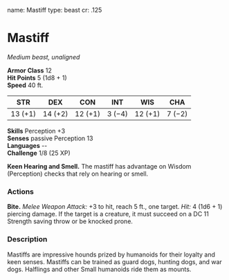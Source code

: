 name: Mastiff type: beast cr: .125

# Mastiff
_Medium beast, unaligned_

**Armor Class** 12    
**Hit Points** 5 (1d8 + 1)    
**Speed** 40 ft.

| STR     | DEX     | CON     | INT    | WIS     | CHA    |
| ------- | ------- | ------- | ------ | ------- | ------ |
| 13 (+1) | 14 (+2) | 12 (+1) | 3 (−4) | 12 (+1) | 7 (−2) |

**Skills** Perception +3    
**Senses** passive Perception 13    
**Languages** --    
**Challenge** 1/8 (25 XP)

**Keen Hearing and Smell.** The mastiff has advantage on Wisdom (Perception) checks that rely on hearing or smell.

### Actions
**Bite.** _Melee Weapon Attack:_ +3 to hit, reach 5 ft., one target. _Hit:_ 4 (1d6 + 1) piercing damage. If the target is a creature, it must succeed on a DC 11 Strength saving throw or be knocked prone.

### Description
Mastiffs are impressive hounds prized by humanoids for their loyalty and keen senses. Mastiffs can be trained as guard dogs, hunting dogs, and war dogs. Halflings and other Small humanoids ride them as mounts. 
